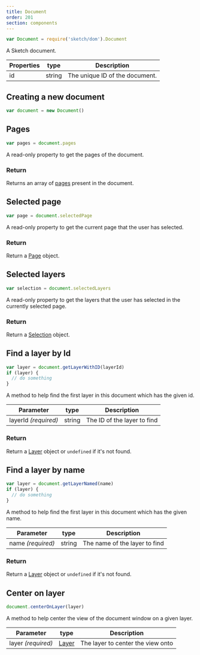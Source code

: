 ```yaml
---
title: Document
order: 201
section: components
---
```


```javascript
var Document = require('sketch/dom').Document
```

A Sketch document.

| Properties | type   | Description                    |
| ---------- | ------ | ------------------------------ |
| id         | string | The unique ID of the document. |

## Creating a new document

```javascript
var document = new Document()
```

## Pages

```javascript
var pages = document.pages
```

A read-only property to get the pages of the document.

### Return

Returns an array of [pages](#page) present in the document.

## Selected page

```javascript
var page = document.selectedPage
```

A read-only property to get the current page that the user has selected.

### Return

Return a [Page](#page) object.

## Selected layers

```javascript
var selection = document.selectedLayers
```

A read-only property to get the layers that the user has selected in the currently selected page.

### Return

Return a [Selection](#selection) object.

## Find a layer by Id

```javascript
var layer = document.getLayerWithID(layerId)
if (layer) {
  // do something
}
```

A method to help find the first layer in this document which has the given id.

| Parameter            | type   | Description                 |
| -------------------- | ------ | --------------------------- |
| layerId _(required)_ | string | The ID of the layer to find |

### Return

Return a [Layer](#layer) object or `undefined` if it's not found.

## Find a layer by name

```javascript
var layer = document.getLayerNamed(name)
if (layer) {
  // do something
}
```

A method to help find the first layer in this document which has the given name.

| Parameter         | type   | Description                   |
| ----------------- | ------ | ----------------------------- |
| name _(required)_ | string | The name of the layer to find |

### Return

Return a [Layer](#layer) object or `undefined` if it's not found.

## Center on layer

```javascript
document.centerOnLayer(layer)
```

A method to help center the view of the document window on a given layer.

| Parameter          | type            | Description                       |
| ------------------ | --------------- | --------------------------------- |
| layer _(required)_ | [Layer](#layer) | The layer to center the view onto |
